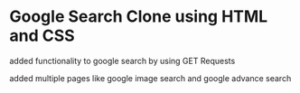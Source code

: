 # Google Search Clone using HTML and CSS

added functionality to google search by using GET Requests


added multiple pages like google image search and google advance search
